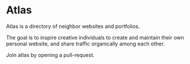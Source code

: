 # Atlas

Atlas is a directory of neighbor websites and portfolios.

The goal is to inspire creative individuals to create and maintain their own personal website, and share traffic organically among each other.

Join atlas by opening a pull-request.